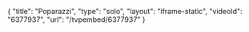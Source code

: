 {
    "title": "Poparazzi",
    "type": "solo",
    "layout": "iframe-static",
    "videoId": "6377937",
    "url": "\/tvpembed\/6377937"
}